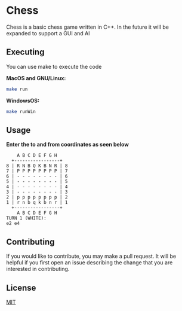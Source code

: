 # Chess

Chess is a basic chess game written in C++. In the future it will be expanded to support a GUI and AI

## Executing

You can use make to execute the code

**MacOS and GNU/Linux:**
```bash
make run
```

**WindowsOS:**
```bash
make runWin
```

## Usage

**Enter the to and from coordinates as seen below**
```
    A B C D E F G H
  +-----------------+
8 | R N B Q K B N R | 8
7 | P P P P P P P P | 7
6 | - - - - - - - - | 6
5 | - - - - - - - - | 5
4 | - - - - - - - - | 4
3 | - - - - - - - - | 3
2 | p p p p p p p p | 2
1 | r n b q k b n r | 1
  +-----------------+
    A B C D E F G H
TURN 1 (WHITE):
e2 e4
```

## Contributing
If you would like to contribute, you may make a pull request. It will be helpful if you first open an issue describing the change that you are interested in contributing.

## License
[MIT](https://choosealicense.com/licenses/mit/)